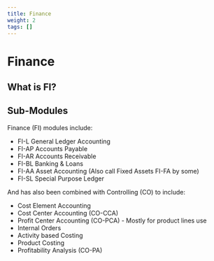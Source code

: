 ```yaml
---
title: Finance
weight: 2
tags: []
---
```


# Finance

## What is FI?



## Sub-Modules

Finance (FI) modules include:
- FI-L General Ledger Accounting
- FI-AP Accounts Payable
- FI-AR Accounts Receivable
- FI-BL Banking & Loans
- FI-AA Asset Accounting (Also call Fixed Assets FI-FA by some)
- FI-SL Special Purpose Ledger

And has also been combined with Controlling (CO) to include:
- Cost Element Accounting
- Cost Center Accounting (CO-CCA)
- Profit Center Accounting (CO-PCA) - Mostly for product lines use
- Internal Orders
- Activity based Costing
- Product Costing
- Profitability Analysis (CO-PA)
